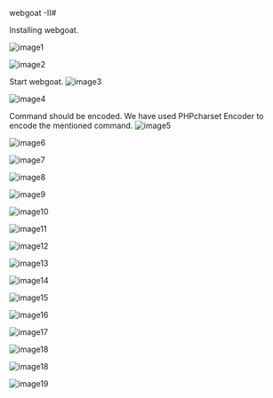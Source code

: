 webgoat -II# 

Installing webgoat.

![image1](https://scontent-sin1-1.xx.fbcdn.net/hphotos-xpf1/v/t1.0-9/12019999_735111879953144_7981265278554017866_n.jpg?oh=714dd5efdbdd60796575e5ab10472939&oe=569578E4)

![image2](https://scontent-sin1-1.xx.fbcdn.net/hphotos-xpt1/v/t1.0-9/12039392_735111893286476_3993412899659549950_n.jpg?oh=7c3cae50aa9b7c8f9d268a50f3dedfdb&oe=569426F7)

Start webgoat.
![image3](https://scontent-sin1-1.xx.fbcdn.net/hphotos-xpl1/v/t1.0-9/11227386_735111946619804_1131843579552442364_n.jpg?oh=d89f83d2178ee2d434586a8ad5dba384&oe=56AB82D7)

![image4](https://scontent-sin1-1.xx.fbcdn.net/hphotos-xfp1/v/t1.0-9/12046638_735139316617067_7720419470686803110_n.jpg?oh=9bc774e02438e7380e9dae2b9b5a4517&oe=56A6A594)

Command should be encoded. We have used PHPcharset Encoder to encode the mentioned command.
![image5](https://scontent-sin1-1.xx.fbcdn.net/hphotos-xpa1/v/t1.0-9/12039213_735139313283734_8216871234978901593_n.jpg?oh=09a9d101baa660f8dbc695f28b47a37c&oe=56A52731)


![image6](https://scontent-sin1-1.xx.fbcdn.net/hphotos-xpt1/v/t1.0-9/12065600_735139336617065_1320937515266475010_n.jpg?oh=d403829ced902090b81a06525bc07a76&oe=5690E612)

![image7](https://scontent-sin1-1.xx.fbcdn.net/hphotos-xap1/v/t1.0-9/11218615_735139343283731_6179599959262157950_n.jpg?oh=8aec361550707524672453855aec5988&oe=566225F8)

![image8](https://scontent-sin1-1.xx.fbcdn.net/hphotos-xap1/v/t1.0-9/12075086_735139363283729_8456237172423476274_n.jpg?oh=5e75dd224717d322557f5bc6ec7f55bf&oe=56999C36)


![image9](https://scontent-sin1-1.xx.fbcdn.net/hphotos-xpf1/v/t1.0-9/12039418_735139366617062_3789913937929500979_n.jpg?oh=19fbd7375f440446239da0ff2eff2af4&oe=56A7F7C7)

![image10](https://scontent-sin1-1.xx.fbcdn.net/hphotos-xpa1/v/t1.0-9/12075092_735139389950393_5900561838425509581_n.jpg?oh=c33abee84604b51283fd30246ce8d03a&oe=56A9E71C)

![image11](https://scontent-sin1-1.xx.fbcdn.net/hphotos-xft1/v/t1.0-9/12049193_735139406617058_4219877008709371881_n.jpg?oh=101f8c5c90313edaf810802c53992506&oe=56A87DB0)

![image12](https://scontent-sin1-1.xx.fbcdn.net/hphotos-xat1/v/t1.0-9/11225084_735139419950390_7574156997334513180_n.jpg?oh=3e41aa4da8636d290cf0bacadbaa80cf&oe=56960D14)

![image13](https://scontent-sin1-1.xx.fbcdn.net/hphotos-xtf1/v/t1.0-9/12063869_735139439950388_5797760288488369464_n.jpg?oh=7f95dfc96db735ebe5d63c645fb36b3d&oe=569596A4)

![image14](https://scontent-sin1-1.xx.fbcdn.net/hphotos-xpa1/v/t1.0-9/12074905_735139456617053_2019401100298853346_n.jpg?oh=09199ec87d6c76cc04fc5605bae2d4ac&oe=56A97019)

![image15](https://scontent-sin1-1.xx.fbcdn.net/hphotos-xlt1/v/t1.0-9/12072711_735139509950381_679590479332864663_n.jpg?oh=e83ab443d9c1f6a5a468a3544900fce3&oe=568F3B6A)

![image16](https://scontent-sin1-1.xx.fbcdn.net/hphotos-xap1/v/t1.0-9/12049259_735139533283712_2904545722958024372_n.jpg?oh=672438591d2290180d02dd6cc547ab03&oe=5693F66A)

![image17](https://scontent-sin1-1.xx.fbcdn.net/hphotos-xfp1/v/t1.0-9/12042937_735139546617044_312685029816158149_n.jpg?oh=e845ca778938465edff93c613e97f830&oe=565E01AA)

![image18](https://scontent-sin1-1.xx.fbcdn.net/hphotos-xfp1/v/t1.0-9/12042898_735139566617042_1348957424792015061_n.jpg?oh=cab09396f93414d2e6db2c376dd04520&oe=56A121C5)


![image18](https://scontent-sin1-1.xx.fbcdn.net/hphotos-xpf1/v/t1.0-9/12027577_735139583283707_7797149246869086236_n.jpg?oh=d99cd4afe28f06dec33aca4b5cda5f4f&oe=56A687AC)


![image19](https://scontent-sin1-1.xx.fbcdn.net/hphotos-xfa1/v/t1.0-9/12042669_735139593283706_469050760405536219_n.jpg?oh=59519d421350b09432fd8749de88a663&oe=5698FF1E)
